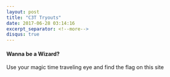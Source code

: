 ```yaml
---
layout: post
title: "C3T Tryouts"
date: 2017-06-28 03:14:16
excerpt_separator: <!--more-->
disqus: true
---
```


#### Wanna be a Wizard?

Use your magic time traveling eye and find the flag on this site

